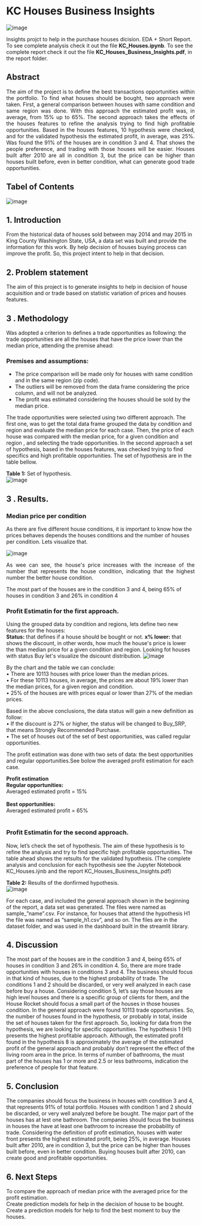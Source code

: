 
# KC Houses Business Insights
![image](https://user-images.githubusercontent.com/80731935/138966516-52284254-e7c0-4186-8c6a-524156b9910e.png)

Insights projct to help in the purchase houses dicision.
EDA + Short Report. To see complete analysis check it out the file **KC_Houses.ipynb**. To see the complete report check it out the file **KC_Houses_Business_Insights.pdf**, in the report folder.

## Abstract
<p style = "text-align: Justify">
The aim of the project is to define the best transactions opportunities within the portfolio. To find what houses should be bought, two approach were taken. First, a general comparison between houses with same condition and same region was done. With this approach the estimated profit was, in average, from 15% up to 65%. The second approach takes the effects of the houses features to refine the analysis trying to find high profitable opportunities. Based in the houses features, 10 hypothesis were checked, and for the validated hypothesis the estimated profit, in average, was 25%. Was found the 91% of the houses are in condition 3 and 4. That shows the people preference, and trading with those houses will be easier. Houses built after 2010 are all in condition 3, but the price can be higher than houses built before, even in better condition, what can generate good trade opportunities.
<p>
 
 ## Tabel of Contents
 ![image](https://user-images.githubusercontent.com/80731935/138963852-3c5eb017-478f-4f0a-a01d-326684a58f35.png)


## 1. Introduction
From the historical data of houses sold between may 2014 and may 2015 in King County Washington State, USA, a data set was built and provide the information for this work. By help decision of houses buying process can improve the profit. So, this project intent to help in that decision.
 
## 2. Problem statement
The aim of this project is to generate insights to help in decision of house acquisition and or trade based on statistic variation of prices and houses features.


 ## 3 . Methodology
Was adopted a criterion to defines a trade opportunities as following: the trade opportunities are all the houses that have the price lower than the median price, attending the premise ahead:
  
### Premises and assumptions:
 - The price comparison will be made only for houses with same condition and in the same region (zip code).</br>
 - The outliers will be removed from the data frame considering the price column, and will not be analyzed.</br>
 - The profit was estimated considering the houses should be sold by the median price.</br>

The trade opportunities were selected using two different approach. The first one, was to get the total data frame grouped the data by condition and region and evaluate the median price for each case. Then,  the price of each house was compared with the median price, for a given condition and region , and selecting the trade opportunities. In the second approach a set of hypothesis, based in the houses features, was checked trying to find specifics and high profitable opportunities. The set of hypothesis are in the table bellow.

**Table 1:** Set of hypothesis.</br>
 ![image](https://user-images.githubusercontent.com/80731935/138778563-f08916b2-9248-4ec3-b612-e0a137730358.png)
 
 ## 3 . Results.
### Median price per condition
As there are five different house conditions, it is important to know how the prices behaves depends the houses conditions and the number of houses per condition. Lets visualize that.
 
 ![image](https://user-images.githubusercontent.com/80731935/138779610-b38e2bd6-10e9-4e35-9afc-1c424ca16510.png)
 
<p style = "text-align: justify">As wee can see, the house's price increases with the increase of the number that represents the house condition, indicating that the highest number the better house condition. </p>
The most part of the houses are in the condition 3 and 4, being 65% of houses in condition 3 and 26% in condition 4 </br>


### Profit Estimatin for the first approach.
Using the grouped data by condition and regions, lets define two new features for the houses:</br>
**Status:** that defines if a house should be bought or not. 
**x% lower:** that shows the discount, in other words, how much the house's price is lower the than median price for a given condition and region.
Looking fot houses with status Buy let's visualize the dsicount distribution.
![image](https://user-images.githubusercontent.com/80731935/138861035-1f2f9f4f-64fb-4dab-bd9f-9a99a48ecfdf.png)

By the chart and the table we can conclude:</br>
    • There are 10113 houses with price lower than the median prices.</br>
    • For these 10113 houses, in average, the prices are about 19% lower than the median prices, for a given region and condition.</br>
    • 25% of the houses are with prices equal or lower than 27% of the median prices.</br>
      
Based in the above conclusions, the data status will gain a new definition as follow:</br>
    • If the discount is 27% or higher, the status will be changed to Buy_SRP, that means Strongly Recommended Purchase.</br>
    • The set of houses out of the set of best opportunities, was called regular opportunities.</br>
    
The profit estimation was done with two sets of data: the best opportunities and regular opportunities.See bolow the averaged profit estimation for each case.

**Profit estimation**</br>
**Regular opportunities:</br>**
Averaged estimated profit = 15%</br></br>
**Best opportunities:</br>**
Averaged  estimated profit = 65%</br></br>

### Profit Estimatin for the second approach.
Now, let’s check the set of hypothesis. The aim of these hypothesis is to refine the analysis and try to find specific high profitable opportunities.
The table ahead shows the retsults for the validated hypothesis. (The complete analysis and conclusion for each hypothesis see the Jupyter Notebook KC_Houses.iýnb and the report KC_Houses_Business_Insights.pdf)

**Table 2:** Results of the donfirmed hypothesis.</br>
 ![image](https://user-images.githubusercontent.com/80731935/138780033-3a1760d3-0367-4c2b-96e1-daf8ea46356d.png)
 
 For each case, and included the general approach shown in the beginning of the report, a data set was generated. The files were named as sample_”name”.csv. For instance, for houses that attend the hypothesis H1 the file was named as “sample_h1.csv”, and so on. The files are in the dataset folder, and was used in the dashboard built in the streamlit library.
 ## 4. Discussion
The most part of the houses are in the condition 3 and 4, being 65% of houses in condition 3 and 26% in condition 4. So, there are more trade opportunities with houses in conditions 3 and 4. The business should focus in that kind of houses, due to the highest probability of trade. The conditions 1 and 2 should be discarded, or very well analyzed in each case before buy a house. Considering condition 5, let’s say those houses are high level houses and there is a specific group of clients for them, and the House Rocket should focus a small part of the houses in those houses condition.
In the general approach were found 10113 trade opportunities. So, the number of houses found in the hypothesis, or probably in total, inside the set of houses taken for the first approach. So, looking for data from the hypothesis, we are looking for specific opportunities.
The hypothesis 1 (H1) presents the highest profitable approach. Although, the estimated profit found in the hypothesis 8 is approximately the average of the estimated profit of the general approach and probably don’t represent the effect of the living room area in the price.
In terms of number of bathrooms, the must part of the houses has 1 or more and 2.5 or less bathrooms, indication the preference of people for that feature.

## 5. Conclusion
The companies should focus the business in houses with condition 3 and 4, that represents 91% of total portfolio. 
Houses with condition 1 and 2 should be discarded, or very well analyzed before be bought.
The major part of the houses has at lest one bathroom. The companies should focus the business in houses the have at least one bathroom to increase the probability of trade.
Considering the definition of profit estimation, houses with water front presents the highest estimated profit, being 25%, in average.
Houses built after 2010, are in condition 3, but the price can be higher than houses built before, even in better condition. Buying houses built after 2010, can create good and profitable opportunities.

## 6. Next Steps
To compare the approach of median price with the averaged price for the profit estimation.</br>
Create prediction models for help in the decision of house to be bought.</br>
Create a prediction models for help to find the best moment to buy the houses.</br>
 
